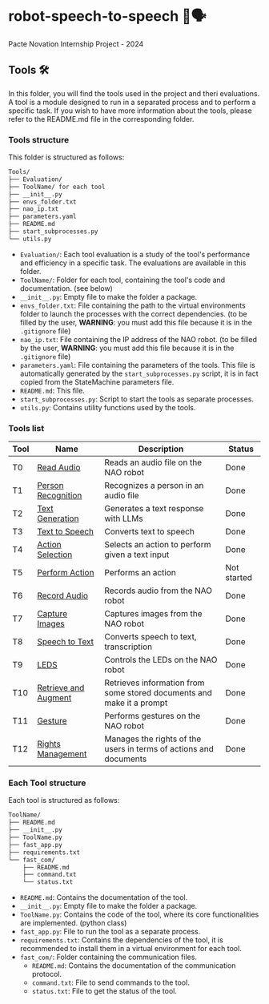 # robot-speech-to-speech 🤖🗣️
Pacte Novation Internship Project - 2024

## Tools 🛠️
In this folder, you will find the tools used in the project and theri evaluations.
A tool is a module designed to run in a separated process and to perform a specific task.
If you wish to have more information about the tools, please refer to the README.md file in the corresponding folder.

### Tools structure
This folder is structured as follows:
```bash
Tools/
├── Evaluation/
├── ToolName/ for each tool
├── __init__.py
├── envs_folder.txt
├── nao_ip.txt
├── parameters.yaml
├── README.md
├── start_subprocesses.py
└── utils.py
```

- `Evaluation/`: Each tool evaluation is a study of the tool's performance and efficiency in a specific task. The evaluations are available in this folder.
- `ToolName/`: Folder for each tool, containing the tool's code and documentation. (see below)
- `__init__.py`: Empty file to make the folder a package.
- `envs_folder.txt`: File containing the path to the virtual environments folder to launch the processes with the correct dependencies. (to be filled by the user, **WARNING**: you must add this file because it is in the `.gitignore` file)
- `nao_ip.txt`: File containing the IP address of the NAO robot. (to be filled by the user, **WARNING**: you must add this file because it is in the `.gitignore` file)
- `parameters.yaml`: File containing the parameters of the tools. This file is automatically generated by the `start_subprocesses.py` script, it is in fact copied from the StateMachine parameters file.
- `README.md`: This file.
- `start_subprocesses.py`: Script to start the tools as separate processes.
- `utils.py`: Contains utility functions used by the tools.

### Tools list

| Tool | Name | Description | Status |
|------|------|-------------|--------|
| T0 | [Read Audio](./T0_ReadAudio/) | Reads an audio file on the NAO robot | Done |
| T1 | [Person Recognition](./T1_PersonRecognition/) | Recognizes a person in an audio file | Done |
| T2 | [Text Generation](./T2_TextGeneration/) | Generates a text response with LLMs | Done |
| T3 | [Text to Speech](./T3_TTS/) | Converts text to speech | Done |
| T4 | [Action Selection](./T4_ActionSelection/) | Selects an action to perform given a text input | Done |
| T5 | [Perform Action](./T5_PerformAction/) | Performs an action | Not started |
| T6 | [Record Audio](./T6_RecordAudio/) | Records audio from the NAO robot | Done |
| T7 | [Capture Images](./T7_CaptureImages/) | Captures images from the NAO robot | Done |
| T8 | [Speech to Text](./T8_STT/) | Converts speech to text, transcription | Done |
| T9 | [LEDS](./T9_LEDS/) | Controls the LEDs on the NAO robot | Done |
| T10 | [Retrieve and Augment](./T10_RetrieveAndAugment/) | Retrieves information from some stored documents and make it a prompt | Done |
| T11 | [Gesture](./T11_Gesture/) | Performs gestures on the NAO robot | Done |
| T12 | [Rights Management](./T12_RightsManagement/) | Manages the rights of the users in terms of actions and documents | Done |


### Each Tool structure
Each tool is structured as follows:
```bash
ToolName/
├── README.md
├── __init__.py
├── ToolName.py
├── fast_app.py
├── requirements.txt
└── fast_com/
    ├── README.md
    ├── command.txt
    └── status.txt
```

- `README.md`: Contains the documentation of the tool.
- `__init__.py`: Empty file to make the folder a package.
- `ToolName.py`: Contains the code of the tool, where its core functionalities are implemented. (python class)
- `fast_app.py`: File to run the tool as a separate process.
- `requirements.txt`: Contains the dependencies of the tool, it is recommended to install them in a virtual environment for each tool.
- `fast_com/`: Folder containing the communication files.
  - `README.md`: Contains the documentation of the communication protocol.
  - `command.txt`: File to send commands to the tool.
  - `status.txt`: File to get the status of the tool.

